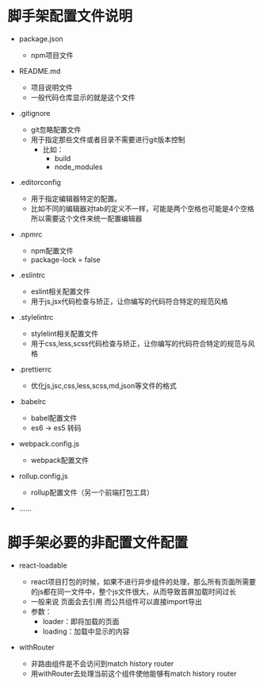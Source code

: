 # 脚手架配置文件说明

* package.json
    - npm项目文件

* README.md 
    - 项目说明文件
    - 一般代码仓库显示的就是这个文件 

* .gitignore
    - git忽略配置文件
    - 用于指定那些文件或者目录不需要进行git版本控制
        - 比如：
            - build
            - node_modules

* .editorconfig
    - 用于指定编辑器特定的配置。
    - 比如不同的编辑器对tab的定义不一样，可能是两个空格也可能是4个空格所以需要这个文件来统一配置编辑器

* .npmrc
    - npm配置文件
    - package-lock = false

* .eslintrc
    - eslint相关配置文件
    - 用于js,jsx代码检查与矫正，让你编写的代码符合特定的规范风格 

* .stylelintrc
    - stylelint相关配置文件
    - 用于css,less,scss代码检查与矫正，让你编写的代码符合特定的规范与风格

* .prettierrc
    - 优化js,jsc,css,less,scss,md,json等文件的格式

* .babelrc
    - babel配置文件
    - es6 -> es5 转码

* webpack.config.js
    - webpack配置文件

* rollup.config,js
    - rollup配置文件（另一个前端打包工具）

* ......


# 脚手架必要的非配置文件配置

* react-loadable
    - react项目打包的时候，如果不进行异步组件的处理，那么所有页面所需要的js都在同一文件中，整个js文件很大，从而导致首屏加载时间过长 
    - 一般来说 页面会去引用 而公共组件可以直接import导出
    - 参数：
        - loader：即将加载的页面
        - loading：加载中显示的内容

* withRouter
    - 非路由组件是不会访问到match history router
    - 用withRouter去处理当前这个组件使他能够有match history router